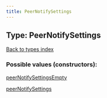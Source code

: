 ```yaml
---
title: PeerNotifySettings
---
```

## Type: PeerNotifySettings  
[Back to types index](index.md)



### Possible values (constructors):

[peerNotifySettingsEmpty](../constructors/peerNotifySettingsEmpty.md)  

[peerNotifySettings](../constructors/peerNotifySettings.md)  

